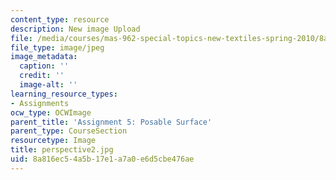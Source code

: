 ```yaml
---
content_type: resource
description: New image Upload
file: /media/courses/mas-962-special-topics-new-textiles-spring-2010/8a816ec54a5b17e1a7a0e6d5cbe476ae_perspective2.jpg
file_type: image/jpeg
image_metadata:
  caption: ''
  credit: ''
  image-alt: ''
learning_resource_types:
- Assignments
ocw_type: OCWImage
parent_title: 'Assignment 5: Posable Surface'
parent_type: CourseSection
resourcetype: Image
title: perspective2.jpg
uid: 8a816ec5-4a5b-17e1-a7a0-e6d5cbe476ae
---
```

